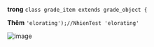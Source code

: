 **trong** ```class grade_item extends grade_object {```

**Thêm** ```'elorating');//NhienTest 'elorating'```  

![image](https://user-images.githubusercontent.com/32034702/146160711-41a88e6b-b90a-4969-8ec7-393147723be0.png)
